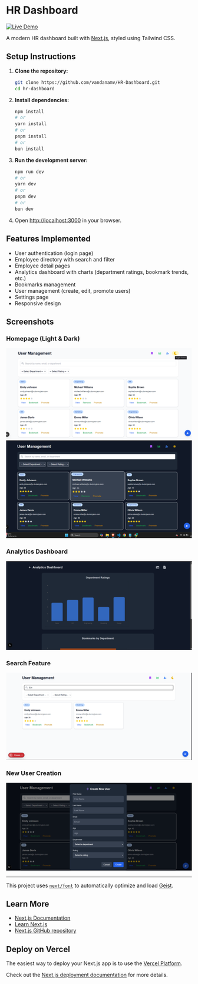 # HR Dashboard

[![Live Demo](https://img.shields.io/badge/Live%20Demo-Vercel-brightgreen?logo=vercel)](https://vercel.com/vandanamvs-projects/hr-dashboard)

A modern HR dashboard built with [Next.js](https://nextjs.org), styled using Tailwind CSS.

## Setup Instructions

1. **Clone the repository:**
   ```bash
   git clone https://github.com/vandanamv/HR-Dashboard.git
   cd hr-dashboard
   ```
2. **Install dependencies:**
   ```bash
   npm install
   # or
   yarn install
   # or
   pnpm install
   # or
   bun install
   ```
3. **Run the development server:**
   ```bash
   npm run dev
   # or
   yarn dev
   # or
   pnpm dev
   # or
   bun dev
   ```
4. Open [http://localhost:3000](http://localhost:3000) in your browser.

## Features Implemented

- User authentication (login page)
- Employee directory with search and filter
- Employee detail pages
- Analytics dashboard with charts (department ratings, bookmark trends, etc.)
- Bookmarks management
- User management (create, edit, promote users)
- Settings page
- Responsive design

## Screenshots

### Homepage (Light & Dark)
![Homepage Light](src/images/hompage_light.png)
![Homepage Dark](src/images/homepage_dark.png)

### Analytics Dashboard
![Analytics](src/images/analytics.png)

### Search Feature
![Search](src/images/search.png)

### New User Creation
![New User Creation](src/images/newusercreation.png)

---

This project uses [`next/font`](https://nextjs.org/docs/app/building-your-application/optimizing/fonts) to automatically optimize and load [Geist](https://vercel.com/font).

## Learn More

- [Next.js Documentation](https://nextjs.org/docs)
- [Learn Next.js](https://nextjs.org/learn)
- [Next.js GitHub repository](https://github.com/vercel/next.js)

## Deploy on Vercel

The easiest way to deploy your Next.js app is to use the [Vercel Platform](https://vercel.com/new?utm_medium=default-template&filter=next.js&utm_source=create-next-app&utm_campaign=create-next-app-readme).

Check out the [Next.js deployment documentation](https://nextjs.org/docs/app/building-your-application/deploying) for more details.
